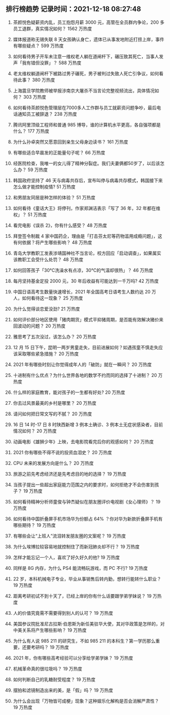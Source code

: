 
## 排行榜趋势 记录时间：2021-12-18 08:27:48
  
  1. 茶颜悦色疑薪资内乱，员工抱怨月薪 3000 元，高管在全员群内争论，200 多员工退群，真实情况如何？ 1562 万热度
    
  2. 媒体报道称无锡失联 8 天女孩确认身亡，遗体已从事发地附近打捞上岸，事件有哪些疑点？ 599 万热度
    
  3. 如何看待男子开车未注意一维权老人躺在道闸杆下，碾压致其死亡，当事人发声「我有错但没罪」？ 588 万热度
    
  4. 老太维权躺道闸杆下被路过男子碾死，男子被判过失致人死亡引争议，如何看待此事？ 380 万热度
    
  5. 上海震旦学院教师被举报涉南京大屠杀不当言论完整视频流出，具体情况如何？ 303 万热度
    
  6. 如何看待茶颜悦色管理层在7000多人工作群与员工就薪资问题争吵，最后电话通知员工被辞退？ 238 万热度
    
  7. 腾讯阿里顶级工程师和普通 985 博导，谁的计算机水平更高，各自强项都是什么？ 177 万热度
    
  8. 为什么孙卓突然又愿意回到亲生父母身边读书？ 161 万热度
    
  9. 有哪些适合早晨发的正能量句子呢？ 66 万热度
    
  10. 经医院检查，我唯一的女儿得了精神分裂症。我们夫妻俩都50岁了，以后该怎么办？ 59 万热度
    
  11. 韩国政府坚持了 46 天与病毒共存后，宣布叫停与病毒共存模式，韩国接下来怎么做才能控制疫情? 51 万热度
    
  12. 和男朋友同居是种怎样的体验？ 51 万热度
    
  13. 如何看待《童话大王》将停刊，作家郑渊洁表示「写了 36 年，32 年都在维权」？ 51 万热度
    
  14. 看完电影《误杀 2》，你有什么感受？ 48 万热度
    
  15. 拜登签令制裁 4 家中国药企，理由是「打击芬太尼等药物滥用成瘾问题」，这有何依据？将产生哪些影响？ 48 万热度
    
  16. 青岛大学教职工发表涉靖国神社不当言论，校方回应「启动调查」，如果属实该教职工会受什么处罚？ 48 万热度
    
  17. 如何回答孩子「30℃洗澡水有点凉，30℃的气温却很热」？ 46 万热度
    
  18. 每月坚持基金定投 2000 元，30 年后收益有可能达到一千万吗? 42 万热度
    
  19. 中国日语高考生数量快速增长，2021 年全国高考日语考生人数约达 20 万人，如何看待这一现象？ 25 万热度
    
  20. 为什么觉得谈恋爱没劲? 21 万热度
    
  21. 如何评价部分地区使用「猪肉期货」模式平抑猪周期，是否能有效解决猪价来回波动的问题？ 20 万热度
    
  22. 雅思考了五次没过，该怎么办？ 20 万热度
    
  23. 12 月 15 日下午，昆明一两岁男童走失，目前进展如何？如遇孩童不慎走失应该采取哪些紧急措施？ 20 万热度
    
  24. 2021 年有哪些时刻让你觉得成年人的「破防」就在一瞬间？ 20 万热度
    
  25. 十进制有什么优点？为什么世界各地的数学不约而同的选择了十进制？ 20 万热度
    
  26. 什么样的家庭教育，能对孩子的一生都有好处? 20 万热度
    
  27. 你去过风景最美的乡村是哪里？ 20 万热度
    
  28. 请问如何把日常文写的不腻？ 20 万热度
    
  29. 16 日 14 时-17 日 8 时陕西新增 3 例本土确诊、3 例本土无症状感染者，目前情况如何？ 20 万热度
    
  30. 动画电影《雄狮少年》上映，去电影院看完后你的观感如何？ 20 万热度
    
  31. 2021 你有哪些不得不说的投资血泪史？ 20 万热度
    
  32. CPU 未来的发展方向是什么？ 20 万热度
    
  33. 旅游之前先考虑经济还是先考虑目的地的选择？ 19 万热度
    
  34. 当孩子提出一些超出家庭能力范围之内的要求时，如何拒绝才不会伤害到孩子？ 19 万热度
    
  35. 如何看待精神分析师童俊与钟杰疑似在朋友圈评价电视剧《女心理师》？ 19 万热度
    
  36. 如何看待中国折叠屏手机市场华为份额占 64% ？你对华为新款折叠屏手机有哪些期待？ 19 万热度
    
  37. 有哪些会让“上班人”流泪转发朋友圈的文案呢？ 19 万热度
    
  38. 为什么埃博拉较容易地就控制住了而新冠肺炎却不行？ 19 万热度
    
  39. 怎样才能忘记一个人，喜欢了好久好久的他? 19 万热度
    
  40. 同样是 8G 内存，为什么 PS4 能流畅玩游戏，而 PC 不行? 19 万热度
    
  41. 22 岁，本科机械电子专业，毕业从事销售后转内勤，想转行能转什么职业？ 19 万热度
    
  42. 距离考研初试不到十天了，已经上岸的你有什么话要跟学弟学妹说？ 19 万热度
    
  43. 人的价值究竟需不需要得到别人的认可？ 19 万热度
    
  44. 美国参议院批准尼古拉斯·伯恩斯为新任美驻华大使，其对华政策是怎样的，对中美关系将产生哪些影响？ 19 万热度
    
  45. 为什么有人说 985 211 的研究生，不如 985 211 的本科生？第一学历那么重要，还要考研吗？ 19 万热度
    
  46. 2021 年，你有哪些高考经验可以分享给学弟学妹？ 19 万热度
    
  47. 机械革命真的很垃圾吗？ 19 万热度
    
  48. 如何判断自己的乳糖耐受程度？ 19 万热度
    
  49. 摆拍和滤镜制造出来的美，是「假」吗？ 19 万热度
    
  50. 为什么会出现「万物皆可成梗」现象？这种娱乐化解构是否会消解严肃性？ 19 万热度
    